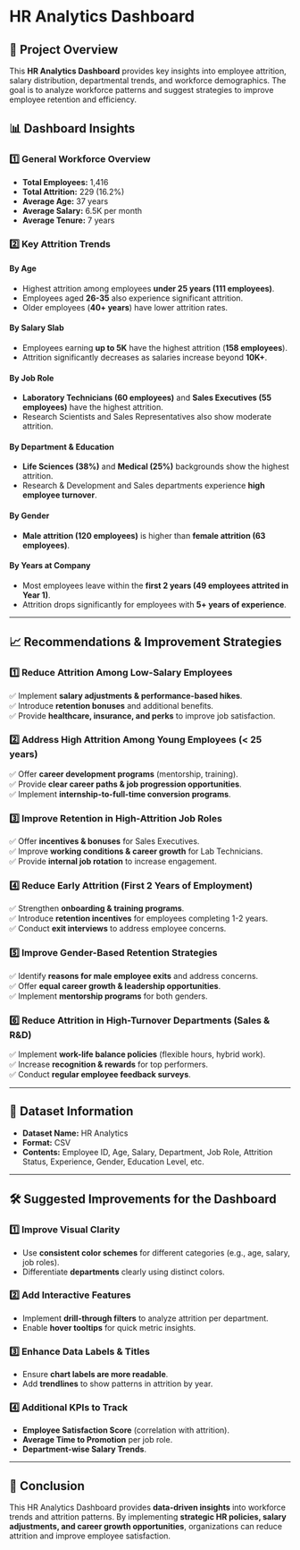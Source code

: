 # HR Analytics Dashboard

## 📌 Project Overview
This **HR Analytics Dashboard** provides key insights into employee attrition, salary distribution, departmental trends, and workforce demographics. The goal is to analyze workforce patterns and suggest strategies to improve employee retention and efficiency.

## 📊 Dashboard Insights

### **1️⃣ General Workforce Overview**
- **Total Employees:** 1,416
- **Total Attrition:** 229 (16.2%)
- **Average Age:** 37 years
- **Average Salary:** 6.5K per month
- **Average Tenure:** 7 years

### **2️⃣ Key Attrition Trends**
#### **By Age**
- Highest attrition among employees **under 25 years (111 employees)**.
- Employees aged **26-35** also experience significant attrition.
- Older employees (**40+ years**) have lower attrition rates.

#### **By Salary Slab**
- Employees earning **up to 5K** have the highest attrition (**158 employees**).
- Attrition significantly decreases as salaries increase beyond **10K+**.

#### **By Job Role**
- **Laboratory Technicians (60 employees)** and **Sales Executives (55 employees)** have the highest attrition.
- Research Scientists and Sales Representatives also show moderate attrition.

#### **By Department & Education**
- **Life Sciences (38%)** and **Medical (25%)** backgrounds show the highest attrition.
- Research & Development and Sales departments experience **high employee turnover**.

#### **By Gender**
- **Male attrition (120 employees)** is higher than **female attrition (63 employees)**.

#### **By Years at Company**
- Most employees leave within the **first 2 years (49 employees attrited in Year 1)**.
- Attrition drops significantly for employees with **5+ years of experience**.

---

## 📈 Recommendations & Improvement Strategies

### **1️⃣ Reduce Attrition Among Low-Salary Employees**
✅ Implement **salary adjustments & performance-based hikes**.  
✅ Introduce **retention bonuses** and additional benefits.  
✅ Provide **healthcare, insurance, and perks** to improve job satisfaction.  

### **2️⃣ Address High Attrition Among Young Employees (< 25 years)**
✅ Offer **career development programs** (mentorship, training).  
✅ Provide **clear career paths & job progression opportunities**.  
✅ Implement **internship-to-full-time conversion programs**.  

### **3️⃣ Improve Retention in High-Attrition Job Roles**
✅ Offer **incentives & bonuses** for Sales Executives.  
✅ Improve **working conditions & career growth** for Lab Technicians.  
✅ Provide **internal job rotation** to increase engagement.  

### **4️⃣ Reduce Early Attrition (First 2 Years of Employment)**
✅ Strengthen **onboarding & training programs**.  
✅ Introduce **retention incentives** for employees completing 1-2 years.  
✅ Conduct **exit interviews** to address employee concerns.  

### **5️⃣ Improve Gender-Based Retention Strategies**
✅ Identify **reasons for male employee exits** and address concerns.  
✅ Offer **equal career growth & leadership opportunities**.  
✅ Implement **mentorship programs** for both genders.  

### **6️⃣ Reduce Attrition in High-Turnover Departments (Sales & R&D)**
✅ Implement **work-life balance policies** (flexible hours, hybrid work).  
✅ Increase **recognition & rewards** for top performers.  
✅ Conduct **regular employee feedback surveys**.  

---

## 📂 Dataset Information
- **Dataset Name:** HR Analytics
- **Format:** CSV
- **Contents:** Employee ID, Age, Salary, Department, Job Role, Attrition Status, Experience, Gender, Education Level, etc.

---

## 🛠️ Suggested Improvements for the Dashboard

### **1️⃣ Improve Visual Clarity**
- Use **consistent color schemes** for different categories (e.g., age, salary, job roles).
- Differentiate **departments** clearly using distinct colors.

### **2️⃣ Add Interactive Features**
- Implement **drill-through filters** to analyze attrition per department.
- Enable **hover tooltips** for quick metric insights.

### **3️⃣ Enhance Data Labels & Titles**
- Ensure **chart labels are more readable**.
- Add **trendlines** to show patterns in attrition by year.

### **4️⃣ Additional KPIs to Track**
- **Employee Satisfaction Score** (correlation with attrition).
- **Average Time to Promotion** per job role.
- **Department-wise Salary Trends**.

---

## 🚀 Conclusion
This HR Analytics Dashboard provides **data-driven insights** into workforce trends and attrition patterns. By implementing **strategic HR policies, salary adjustments, and career growth opportunities**, organizations can reduce attrition and improve employee satisfaction.





